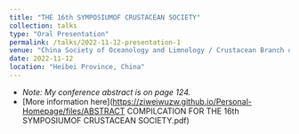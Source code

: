 ```yaml
---
title: "THE 16th SYMPOSIUMOF CRUSTACEAN SOCIETY"
collection: talks
type: "Oral Presentation"
permalink: /talks/2022-11-12-presentation-1
venue: "China Society of Oceanology and Limnology / Crustacean Branch of the China Zoological Society / Hebei University"
date: 2022-11-12
location: "Heibei Province, China"
---
```


* _Note: My conference abstract is on page 124._
* [More information here](https://ziweiwuzw.github.io/Personal-Homepage/files/ABSTRACT COMPILCATION FOR THE 16th SYMPOSIUMOF CRUSTACEAN SOCIETY.pdf)

